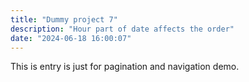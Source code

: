 ```yaml
---
title: "Dummy project 7"
description: "Hour part of date affects the order"
date: "2024-06-18 16:00:07"
---
```


This is entry is just for pagination and navigation demo.